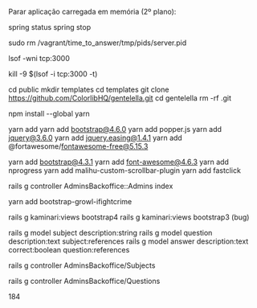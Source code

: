 Parar aplicação carregada em memória (2º plano):

spring status
spring stop

sudo rm /vagrant/time_to_answer/tmp/pids/server.pid

lsof -wni tcp:3000

kill -9 $(lsof -i tcp:3000 -t)

cd public
mkdir templates
cd templates
git clone https://github.com/ColorlibHQ/gentelella.git
cd gentelella
rm -rf .git

npm install --global yarn

yarn add 
yarn add bootstrap@4.6.0
yarn add popper.js
yarn add jquery@3.6.0
yarn add jquery.easing@1.4.1
yarn add @fortawesome/fontawesome-free@5.15.3

yarn add bootstrap@4.3.1
yarn add font-awesome@4.6.3
yarn add nprogress
yarn add malihu-custom-scrollbar-plugin
yarn add fastclick

rails g controller AdminsBackoffice::Admins index

yarn add bootstrap-growl-ifightcrime

rails g kaminari:views bootstrap4
rails g kaminari:views bootstrap3 (bug)

rails g model subject description:string
rails g model question description:text subject:references
rails g model answer description:text correct:boolean question:references

rails g controller AdminsBackoffice/Subjects

rails g controller AdminsBackoffice/Questions

184